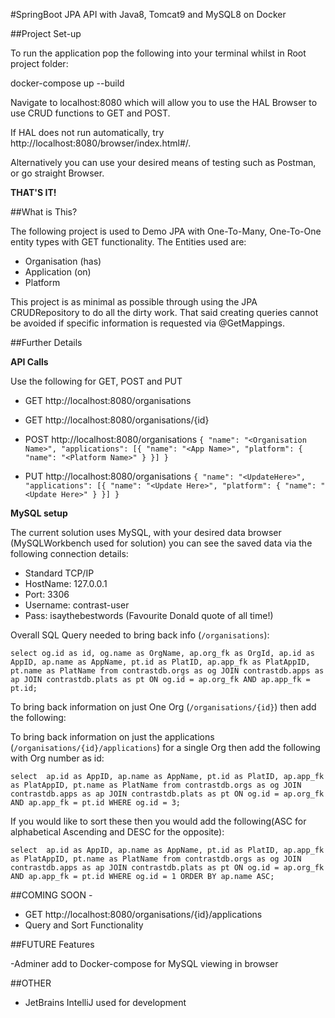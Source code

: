 #SpringBoot JPA API with Java8, Tomcat9 and MySQL8 on Docker

##Project Set-up

To run the application pop the following into your terminal whilst in Root project folder:

docker-compose up --build

Navigate to localhost:8080 which will allow you to use the HAL Browser to use CRUD functions to GET and POST.

If HAL does not run automatically, try http://localhost:8080/browser/index.html#/. 

Alternatively you can use your desired means of testing such as Postman, or go straight Browser.

**THAT'S IT!**


##What is This?

The following project is used to Demo JPA with One-To-Many, One-To-One entity types with GET functionality. The Entities used are:
* Organisation (has)
* Application (on)
* Platform

This project is as minimal as possible through using the JPA CRUDRepository to do all the dirty work. That said creating queries cannot be avoided if specific information is requested via @GetMappings.


##Further Details

**API Calls**

Use the following for GET, POST and PUT

- GET http://localhost:8080/organisations
- GET http://localhost:8080/organisations/{id}

- POST http://localhost:8080/organisations
`{
  "name": "<Organisation Name>",
  "applications": [{
      "name": "<App Name>",
      "platform": {
        "name": "<Platform Name>"
      }
    }]
}`

- PUT http://localhost:8080/organisations
`{
  "name": "<UpdateHere>",
  "applications": [{
      "name": "<Update Here>",
      "platform": {
        "name": "<Update Here>"
      }
    }]
}`


**MySQL setup**

The current solution uses MySQL, with your desired data browser (MySQLWorkbench used for solution) you can see the saved data via the following connection details:
- Standard TCP/IP
- HostName: 127.0.0.1
- Port: 3306
- Username: contrast-user
- Pass: isaythebestwords (Favourite Donald quote of all time!)

Overall SQL Query needed to bring back info (`/organisations`):

``
select og.id as id, og.name as OrgName, ap.org_fk as OrgId, ap.id as AppID, ap.name as AppName, pt.id as PlatID, ap.app_fk as PlatAppID, pt.name as PlatName
from contrastdb.orgs as og
JOIN contrastdb.apps as ap
JOIN contrastdb.plats as pt
ON og.id = ap.org_fk
AND ap.app_fk = pt.id;
``

To bring back information on just One Org (`/organisations/{id}`) then add the following:

To bring back information on just the applications (`/organisations/{id}/applications`) for a single Org then add the following with Org number as id:

``
select  ap.id as AppID, ap.name as AppName, pt.id as PlatID, ap.app_fk as PlatAppID, pt.name as PlatName
from contrastdb.orgs as og
JOIN contrastdb.apps as ap
JOIN contrastdb.plats as pt
ON og.id = ap.org_fk
AND ap.app_fk = pt.id
WHERE og.id = 3;
``

If you would like to sort these then you would add the following(ASC for alphabetical Ascending and DESC for the opposite):

``
select  ap.id as AppID, ap.name as AppName, pt.id as PlatID, ap.app_fk as PlatAppID, pt.name as PlatName
from contrastdb.orgs as og
JOIN contrastdb.apps as ap
JOIN contrastdb.plats as pt
ON og.id = ap.org_fk
AND ap.app_fk = pt.id
WHERE og.id = 1
ORDER BY ap.name ASC;
``

##COMING SOON - 

- GET http://localhost:8080/organisations/{id}/applications
- Query and Sort Functionality

##FUTURE Features

-Adminer add to Docker-compose for MySQL viewing in browser


##OTHER

- JetBrains IntelliJ used for development





